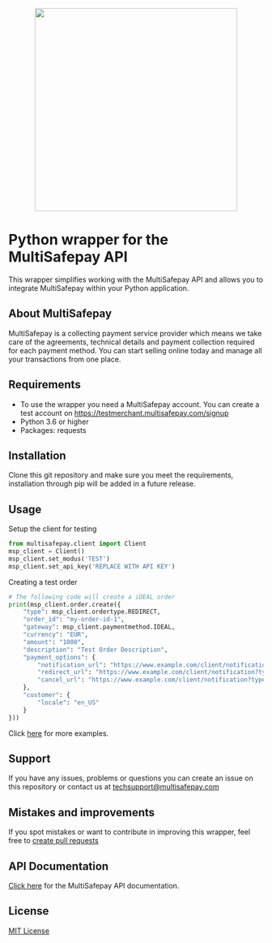 <p align="center">
  <img src="https://www.multisafepay.com/img/multisafepaylogo.svg" width="400px" position="center">
</p>

# Python wrapper for the MultiSafepay API
This wrapper simplifies working with the MultiSafepay API and allows you to integrate MultiSafepay within your Python application.
## About MultiSafepay ##
MultiSafepay is a collecting payment service provider which means we take care of the agreements, technical details and payment collection required for each payment method. You can start selling online today and manage all your transactions from one place.
## Requirements
- To use the wrapper you need a MultiSafepay account. You can create a test account on https://testmerchant.multisafepay.com/signup
- Python 3.6 or higher
- Packages: requests
## Installation
Clone this git repository and make sure you meet the requirements, installation through pip will be added in a future release. 
## Usage
Setup the client for testing
```python
from multisafepay.client import Client
msp_client = Client()
msp_client.set_modus('TEST')
msp_client.set_api_key('REPLACE WITH API KEY')
```
Creating a test order 
```python
# The following code will create a iDEAL order
print(msp_client.order.create({
    "type": msp_client.ordertype.REDIRECT,
    "order_id": "my-order-id-1",
    "gateway": msp_client.paymentmethod.IDEAL,
    "currency": "EUR",
    "amount": "1000",
    "description": "Test Order Description",
    "payment_options": {
        "notification_url": "https://www.example.com/client/notification?type=notification",
        "redirect_url": "https://www.example.com/client/notification?type=redirect",
        "cancel_url": "https://www.example.com/client/notification?type=cancel"
    },
    "customer": {
        "locale": "en_US"
    }
}))
```
Click [here](https://github.com/MultiSafepay/multisafepay-python-wrapper/tree/master/multisafepay/examples) for more examples.
## Support
If you have any issues, problems or questions you can create an issue on this repository or contact us at <a href="mailto:techsupport@multisafepay.com">techsupport@multisafepay.com</a>

## Mistakes and improvements 
If you spot mistakes or want to contribute in improving this wrapper, feel free to [create pull requests](https://github.com/MultiSafepay/multisafepay-python-wrapper/pulls)

## API Documentation
[Click here](https://docs.multisafepay.com/api/) for the MultiSafepay API documentation.
## License
[MIT License](https://github.com/MultiSafepay/multisafepay-python-wrapper/blob/master/LICENSE)
